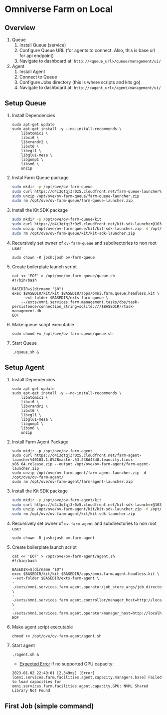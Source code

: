 # Omniverse Farm on Local

## Overview

1. Queue
    1. Install Queue (service)
    2. Configure Queue URL (for agents to connect. Also, this is base url for api endpoint)
    3. Navigate to dashboard at: `http://<queue_url>/queue/management/ui/`
2. Agent
    1. Install Agent
    1. Connect to Queue
    2. Configure Jobs directory (this is where scripts and kits go)
    3. Navigate to dashboard at: `http://<agent_url>/agent/management/ui/`

## Setup Queue

1. Install Dependencies
    ```
    sudo apt-get update
    sudo apt-get install -y --no-install-recommends \
        libatomic1 \
        libxi6 \
        libxrandr2 \
        libxt6 \
        libegl1 \
        libglu1-mesa \
        libgomp1 \
        libsm6 \
        unzip
    ```
1. Instal Farm Queue package
    ```sh
    sudo mkdir -p /opt/ove/ov-farm-queue
    sudo curl https://d4i3qtqj3r0z5.cloudfront.net/farm-queue-launcher%40103.1.0%2Bmaster.33.956d9b7d.teamcity.linux-x86_64.release.zip --output /opt/ove/ov-farm-queue/farm-queue-launcher.zip
    sudo unzip /opt/ove/ov-farm-queue/farm-queue-launcher.zip
    sudo rm /opt/ove/ov-farm-queue/farm-queue-launcher.zip
    ```
1. Install the Kit SDK package
    ```sh
    sudo mkdir -p /opt/ove/ov-farm-queue/kit
    sudo curl https://d4i3qtqj3r0z5.cloudfront.net/kit-sdk-launcher@103.1%2Brelease.6024.1fc2e16c.tc.linux-x86_64.release.zip --output /opt/ove/ov-farm-queue/kit/kit-sdk-launcher.zip
    sudo unzip /opt/ove/ov-farm-queue/kit/kit-sdk-launcher.zip -d /opt/ove/ov-farm-queue/
    sudo rm /opt/ove/ov-farm-queue/kit/kit-sdk-launcher.zip
    ```
1. Recursively set owner of `ov-farm-queue` and subdirectories to non root user
    ```
    sudo chown -R josh:josh ov-farm-queue
    ```
1. Create boilerplate launch script
    ```
    cat << 'EOF' > /opt/ove/ov-farm-queue/queue.sh
    #!/bin/bash

    BASEDIR=$(dirname "$0")
    exec $BASEDIR/kit/kit $BASEDIR/apps/omni.farm.queue.headless.kit \
        --ext-folder $BASEDIR/exts-farm-queue \
        --/exts/omni.services.farm.management.tasks/dbs/task-persistence/connection_string=sqlite:///$BASEDIR//task-management.db
    EOF
    ```
1. Make queue script executable
    ```
    sudo chmod +x /opt/ove/ov-farm-queue/queue.sh
    ```
1. Start Queue
    ```
    ./queue.sh &
    ```

## Setup Agent

1. Install Dependencies
    ```
    sudo apt-get update
    sudo apt-get install -y --no-install-recommends \
        libatomic1 \
        libxi6 \
        libxrandr2 \
        libxt6 \
        libegl1 \
        libglu1-mesa \
        libgomp1 \
        libsm6 \
        unzip
    ```
1. Install Farm Agent Package
    ```
    sudo mkdir -p /opt/ove/ov-farm-agent
    sudo curl https://d4i3qtqj3r0z5.cloudfront.net/farm-agent-launcher%40103.1.0%2Bmaster.53.238d4340.teamcity.linux-x86_64.release.zip --output /opt/ove/ov-farm-agent/farm-agent-launcher.zip
    sudo unzip /opt/ove/ov-farm-agent/farm-agent-launcher.zip -d /opt/ove/ov-farm-agent/
    sudo rm /opt/ove/ov-farm-agent/farm-agent-launcher.zip
    ```
1. Install the Kit SDK package
    ```sh
    sudo mkdir -p /opt/ove/ov-farm-agent/kit
    sudo curl https://d4i3qtqj3r0z5.cloudfront.net/kit-sdk-launcher@103.1%2Brelease.6024.1fc2e16c.tc.linux-x86_64.release.zip --output /opt/ove/ov-farm-agent/kit/kit-sdk-launcher.zip
    sudo unzip /opt/ove/ov-farm-agent/kit/kit-sdk-launcher.zip -d /opt/ove/ov-farm-agent/kit/
    sudo rm /opt/ove/ov-farm-agent/kit/kit-sdk-launcher.zip
    ```
1. Recursively set owner of `ov-farm-agent` and subdirectories to non root user
    ```
    sudo chown -R josh:josh ov-farm-agent
    ```
1. Create boilerplate launch script
    ```
    cat << 'EOF' > /opt/ove/ov-farm-agent/agent.sh
    #!/bin/bash

    BASEDIR=$(dirname "$0")
    exec $BASEDIR/kit/kit $BASEDIR/apps/omni.farm.agent.headless.kit \
    --ext-folder $BASEDIR/exts-farm-agent \
    --/exts/omni.services.farm.agent.operator/job_store_args/job_directories/0=$BASEDIR/jobs/* \
    --/exts/omni.services.farm.agent.controller/manager_host=http://localhost:8222 \
    --/exts/omni.services.farm.agent.operator/manager_host=http://localhost:8222
    EOF
    ```
1. Make agent script executable
    ```
    chmod +x /opt/ove/ov-farm-agent/agent.sh
    ```
1. Start agent
    ```
    ./agent.sh &
    ```
    * [Expected Error](https://docs.omniverse.nvidia.com/app_farm/app_farm/agent.html#output-log) if no supported GPU capacity: 
    ```
    2023-01-02 22:49:01 [2,349ms] [Error] [omni.services.farm.facilities.agent.capacity.managers.base] Failed to load capacities for omni.services.farm.facilities.agent.capacity.GPU: NVML Shared Library Not Found
    ```

## First Job (simple command)

